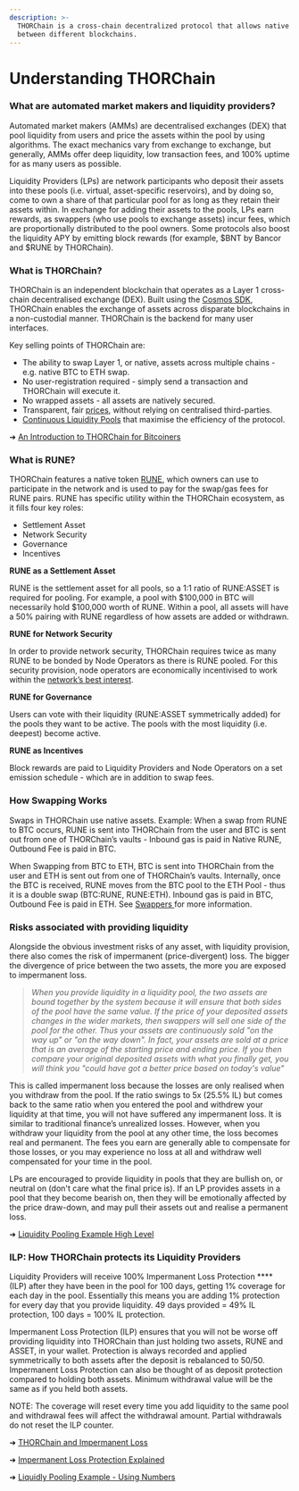 ```yaml
---
description: >-
  THORChain is a cross-chain decentralized protocol that allows native swaps
  between different blockchains.
---
```


# Understanding THORChain

### What are automated market makers and liquidity providers?

Automated market makers (AMMs) are decentralised exchanges (DEX) that pool liquidity from users and price the assets within the pool by using algorithms. The exact mechanics vary from exchange to exchange, but generally, AMMs offer deep liquidity, low transaction fees, and 100% uptime for as many users as possible.

Liquidity Providers (LPs) are network participants who deposit their assets into these pools (i.e. virtual, asset-specific reservoirs), and by doing so, come to own a share of that particular pool for as long as they retain their assets within. In exchange for adding their assets to the pools, LPs earn rewards, as swappers (who use pools to exchange assets) incur fees, which are proportionally distributed to the pool owners. Some protocols also boost the liquidity APY by emitting block rewards (for example, $BNT by Bancor and $RUNE by THORChain).

### What is THORChain?

THORChain is an independent blockchain that operates as a Layer 1 cross-chain decentralised exchange (DEX). Built using the [Cosmos SDK](https://docs.cosmos.network), THORChain enables the exchange of assets across disparate blockchains in a non-custodial manner. THORChain is the backend for many user interfaces.

Key selling points of THORChain are:&#x20;

* The ability to swap Layer 1, or native, assets across multiple chains - e.g. native BTC to ETH swap.&#x20;
* No user-registration required - simply send a transaction and THORChain will execute it.&#x20;
* No wrapped assets - all assets are natively secured.&#x20;
* Transparent, fair [prices](../how-it-works/prices.md), without relying on centralised third-parties.&#x20;
* [Continuous Liquidity Pools](../thorchain-finance/continuous-liquidity-pools.md#benefits-of-the-clp-model) that maximise the efficiency of the protocol.

➜ [An Introduction to THORChain for Bitcoiners](https://erikvoorhees.medium.com/an-introduction-to-thorchain-for-bitcoiners-3f621bf0028e)

### What is RUNE?

THORChain features a native token [RUNE](../rune.md), which owners can use to participate in the network and is used to pay for the swap/gas fees for RUNE pairs. RUNE has specific utility within the THORChain ecosystem, as it fills four key roles:&#x20;

* Settlement Asset
* Network Security&#x20;
* Governance
* Incentives

**RUNE as a Settlement Asset**&#x20;

RUNE is the settlement asset for all pools, so a 1:1 ratio of RUNE:ASSET is required for pooling. For example, a pool with $100,000 in BTC will necessarily hold $100,000 worth of RUNE. Within a pool, all assets will have a 50% pairing with RUNE regardless of how assets are added or withdrawn.

**RUNE for Network Security**

In order to provide network security, THORChain requires twice as many RUNE to be bonded by Node Operators as there is RUNE pooled. For this security provision, node operators are economically incentivised to work within the [network’s best interest](../thornodes/overview.md#risk-of-running-a-node).

**RUNE for Governance**

Users can vote with their liquidity (RUNE:ASSET symmetrically added) for the pools they want to be active. The pools with the most liquidity (i.e. deepest) become active.

**RUNE as Incentives**&#x20;

Block rewards are paid to Liquidity Providers and Node Operators on a set emission schedule - which are in addition to swap fees.

### **How Swapping Works**

Swaps in THORChain use native assets. Example: When a swap from RUNE to BTC occurs, RUNE is sent into THORChain from the user and BTC is sent out from one of THORChain’s vaults - Inbound gas is paid in Native RUNE, Outbound Fee is paid in BTC.

When Swapping from BTC to ETH, BTC is sent into THORChain from the user and ETH is sent out from one of THORChain’s vaults. Internally, once the BTC is received, RUNE moves from the BTC pool to the ETH Pool - thus it is a double swap (BTC:RUNE, RUNE:ETH). Inbound gas is paid in BTC, Outbound Fee is paid in ETH. See [Swappers ](../roles/swapping.md#how-swaps-work)for more information.&#x20;

### Risks associated with providing liquidity

Alongside the obvious investment risks of any asset, with liquidity provision, there also comes the risk of impermanent (price-divergent) loss. The bigger the divergence of price between the two assets, the more you are exposed to impermanent loss.

> _When you provide liquidity in a liquidity pool, the two assets are bound together by the system because it will ensure that both sides of the pool have the same value._ _If the price of your deposited assets changes in the wider markets, then swappers will sell one side of the pool for the other. Thus your assets are continuously sold "on the way up" or "on the way down". In fact, your assets are sold at a price that is an average of the starting price and ending price. If you then compare your original deposited assets with what you finally get, you will think you "could have got a better price based on today's value"_

This is called impermanent loss because the losses are only realised when you withdraw from the pool. If the ratio swings to 5x (25.5% IL) but comes back to the same ratio when you entered the pool and withdrew your liquidity at that time, you will not have suffered any impermanent loss. It is similar to traditional finance’s unrealized losses. However, when you withdraw your liquidity from the pool at any other time, the loss becomes real and permanent. The fees you earn are generally able to compensate for those losses, or you may experience no loss at all and withdraw well compensated for your time in the pool.

LPs are encouraged to provide liquidity in pools that they are bullish on, or neutral on (don't care what the final price is). If an LP provides assets in a pool that they become bearish on, then they will be emotionally affected by the price draw-down, and may pull their assets out and realise a permanent loss.

➜ [Liquidity Pooling Example High Level](https://www.youtube.com/watch?v=Kzt9SAQRvUQ)

### ILP: How THORChain protects its Liquidity Providers

Liquidity Providers will receive 100% Impermanent Loss Protection **** (ILP) after they have been in the pool for 100 days, getting 1% coverage for each day in the pool. Essentially this means you are adding 1% protection for every day that you provide liquidity. 49 days provided = 49% IL protection, 100 days = 100% IL protection.

Impermanent Loss Protection (ILP) ensures that you will not be worse off providing liquidity into THORChain than just holding two assets, RUNE and ASSET, in your wallet. Protection is always recorded and applied symmetrically to both assets after the deposit is rebalanced to 50/50. Impermanent Loss Protection can also be thought of as deposit protection compared to holding both assets. Minimum withdrawal value will be the same as if you held both assets.

NOTE: The coverage will reset every time you add liquidity to the same pool and withdrawal fees will affect the withdrawal amount. Partial withdrawals do not reset the ILP counter.

➜ [THORChain and Impermanent Loss](https://thorchain.medium.com/thorchains-immunity-to-impermanent-loss-8265a59066a4)

➜ [Impermanent Loss Protection Explained](https://youtu.be/yce7OJ\_z57g)

➜ [Liquidly Pooling Example - Using Numbers](https://www.youtube.com/watch?v=C8cYaugKSFw)
